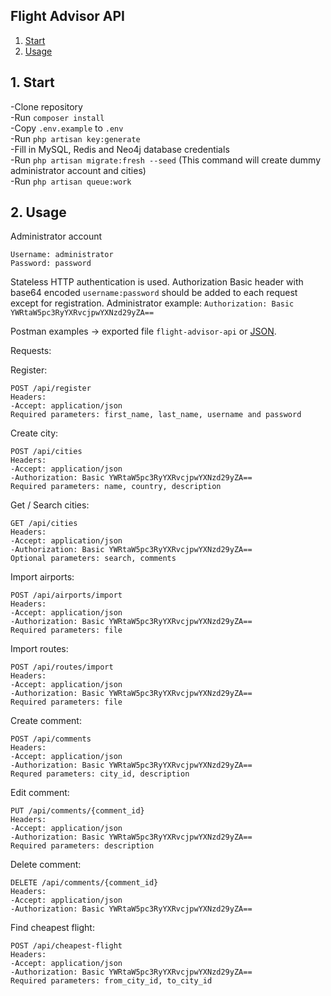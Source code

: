 ## Flight Advisor API

1. [Start](#start)
2. [Usage](#usage)

## 1. Start

-Clone repository  
-Run `composer install`  
-Copy `.env.example` to `.env`  
-Run `php artisan key:generate`  
-Fill in MySQL, Redis and Neo4j database credentials  
-Run `php artisan migrate:fresh --seed` (This command will create dummy administrator account and cities)  
-Run `php artisan queue:work`  

## 2. Usage

Administrator account

```
Username: administrator
Password: password
```

Stateless HTTP authentication is used. Authorization Basic header with base64 encoded `username:password` should be added to each request except for registration. Administrator example: `Authorization: Basic YWRtaW5pc3RyYXRvcjpwYXNzd29yZA==`

Postman examples -> exported file `flight-advisor-api` or [JSON](https://www.postman.com/collections/64c0532bc11d7080aa4c).

Requests:

Register:

```
POST /api/register
Headers:
-Accept: application/json
Required parameters: first_name, last_name, username and password
```

Create city:

```
POST /api/cities
Headers:
-Accept: application/json
-Authorization: Basic YWRtaW5pc3RyYXRvcjpwYXNzd29yZA==
Required parameters: name, country, description
```

Get / Search cities:

```
GET /api/cities
Headers:
-Accept: application/json
-Authorization: Basic YWRtaW5pc3RyYXRvcjpwYXNzd29yZA==
Optional parameters: search, comments
```

Import airports:

```
POST /api/airports/import
Headers:
-Accept: application/json
-Authorization: Basic YWRtaW5pc3RyYXRvcjpwYXNzd29yZA==
Required parameters: file
```

Import routes:

```
POST /api/routes/import
Headers:
-Accept: application/json
-Authorization: Basic YWRtaW5pc3RyYXRvcjpwYXNzd29yZA==
Required parameters: file
```

Create comment:

```
POST /api/comments
Headers:
-Accept: application/json
-Authorization: Basic YWRtaW5pc3RyYXRvcjpwYXNzd29yZA==
Requred parameters: city_id, description
```

Edit comment:

```
PUT /api/comments/{comment_id}
Headers:
-Accept: application/json
-Authorization: Basic YWRtaW5pc3RyYXRvcjpwYXNzd29yZA==
Required parameters: description
```

Delete comment:

```
DELETE /api/comments/{comment_id}
Headers:
-Accept: application/json
-Authorization: Basic YWRtaW5pc3RyYXRvcjpwYXNzd29yZA==
```

Find cheapest flight:

```
POST /api/cheapest-flight
Headers:
-Accept: application/json
-Authorization: Basic YWRtaW5pc3RyYXRvcjpwYXNzd29yZA==
Required parameters: from_city_id, to_city_id
```